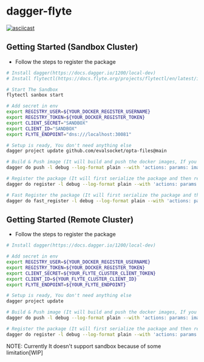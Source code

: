 # dagger-flyte

[![asciicast](https://asciinema.org/a/9shHclgS4u46dLA1gIvsh9ATd.svg)](https://asciinema.org/a/9shHclgS4u46dLA1gIvsh9ATd)

## Getting Started (Sandbox Cluster)
- Follow the steps to register the package


```bash
# Install dagger(https://docs.dagger.io/1200/local-dev)
# Install flytectl(https://docs.flyte.org/projects/flytectl/en/latest/index.html)

# Start The Sandbox
flytectl sanbox start

# Add secret in env
export REGISTRY_USER=${YOUR_DOCKER_REGISTER_USERNAME}
export REGISTRY_TOKEN=${YOUR_DOCKER_REGISTER_TOKEN}
export CLIENT_SECRET="SANDBOX"
export CLIENT_ID="SANDBOX"
export FLYTE_ENDPOINT="dns:///localhost:30081"

# Setup is ready, You don't need anything else
dagger project update github.com/evalsocket/opta-files@main

# Build & Push image (It will build and push the docker images, If you just want tp build the images then use build in place of push)
dagger do push -l debug --log-format plain --with 'actions: params: image: tag: "v0.0.4"' --with 'actions: params: image: ref: "docker.io/evalsocket/dagger-opta-files"'

# Register the package (It will first serialize the package and then register it with opta-files cluster)
dagger do register -l debug --log-format plain --with 'actions: params: image: tag: "v0.0.4"'

# Fast Register the package (It will first serialize the package and then register it with opta-files cluster)
dagger do fast_register -l debug --log-format plain --with 'actions: params: image: tag: "v0.0.4-fast"'
```

## Getting Started (Remote Cluster)
- Follow the steps to register the package


```bash
# Install dagger(https://docs.dagger.io/1200/local-dev)

# Add secret in env
export REGISTRY_USER=${YOUR_DOCKER_REGISTER_USERNAME}
export REGISTRY_TOKEN=${YOUR_DOCKER_REGISTER_TOKEN}
export CLIENT_SECRET=${YOUR_FLYTE_CLUSTER_CLIENT_TOKEN}
export CLIENT_ID=${YOUR_FLYTE_CLUSTER_CLIENT_ID}
export FLYTE_ENDPOINT=${YOUR_FLYTE_ENDPOINT}

# Setup is ready, You don't need anything else
dagger project update

# Build & Push image (It will build and push the docker images, If you just want tp build the images then use build in place of push)
dagger do push -l debug --log-format plain --with 'actions: params: image: tag: "v0.0.4"' --with 'actions: params: image: ref: "docker.io/evalsocket/dagger-opta-files"'

# Register the package (It will first serialize the package and then register it with opta-files cluster)
dagger do register -l debug --log-format plain --with 'actions: params: image: tag: "v0.0.4"'
```

NOTE: Currently It doesn't support sandbox because of some limitation[WIP]
